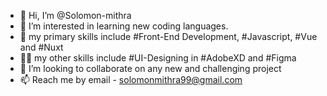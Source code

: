 - 👋 Hi, I’m @Solomon-mithra
- 👀 I’m interested in learning new coding languages. 
- 🌱 my primary skills include #Front-End Development, #Javascript, #Vue and #Nuxt
- 💪🏼 my other skills include #UI-Designing in #AdobeXD and #Figma
- 💞️ I’m looking to collaborate on any new and challenging project
- 📫 Reach me by email - solomonmithra99@gmail.com

<!---
Solomon-mithra/Solomon-mithra is a ✨ special ✨ repository because its `README.md` (this file) appears on your GitHub profile.
You can click the Preview link to take a look at your changes.
--->
